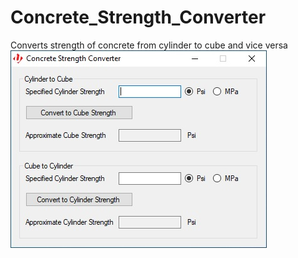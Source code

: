 # Concrete_Strength_Converter
Converts strength of concrete from cylinder to cube and vice versa
<br>
![Screenshot](interface.png "Screenshot")
